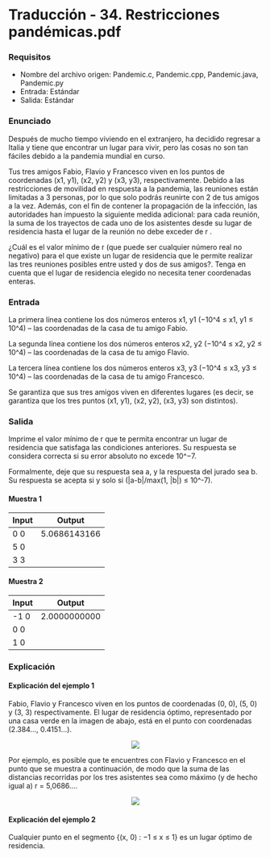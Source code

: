 # Traducción - 34. Restricciones pandémicas.pdf

### Requisitos
- Nombre del archivo origen: Pandemic.c, Pandemic.cpp, Pandemic.java, Pandemic.py
- Entrada: Estándar
- Salida: Estándar

### Enunciado
Después de mucho tiempo viviendo en el extranjero, ha decidido regresar a Italia y tiene que encontrar un lugar para vivir, pero las cosas no son tan fáciles debido a la pandemia mundial en curso.

Tus tres amigos Fabio, Flavio y Francesco viven en los puntos de coordenadas (x1, y1), (x2, y2) y (x3, y3), respectivamente. Debido a las restricciones de movilidad en respuesta a la pandemia, las reuniones están limitadas a 3 personas, por lo que solo podrás reunirte con 2 de tus amigos a la vez. Además, con el fin de contener la propagación de la infección, las autoridades han impuesto la siguiente medida adicional: para cada reunión, la suma de los trayectos de cada uno de los asistentes desde su lugar de residencia hasta el lugar de la reunión no debe exceder de r .

¿Cuál es el valor mínimo de r (que puede ser cualquier número real no negativo) para el que existe un lugar de residencia que le permite realizar las tres reuniones posibles entre usted y dos de sus amigos?. Tenga en cuenta que el lugar de residencia elegido no necesita tener coordenadas enteras.

### Entrada
La primera línea contiene los dos números enteros x1, y1 (−10^4 ≤ x1, y1 ≤ 10^4) – las coordenadas de la casa de tu amigo Fabio.

La segunda línea contiene los dos números enteros x2, y2 (−10^4 ≤ x2, y2 ≤ 10^4) – las coordenadas de la casa de tu amigo Flavio.

La tercera línea contiene los dos números enteros x3, y3 (−10^4 ≤ x3, y3 ≤ 10^4) – las coordenadas de la casa de tu amigo Francesco.

Se garantiza que sus tres amigos viven en diferentes lugares (es decir, se garantiza que los tres puntos (x1, y1), (x2, y2), (x3, y3) son distintos).

### Salida
Imprime el valor mínimo de r que te permita encontrar un lugar de residencia que satisfaga las condiciones anteriores. Su respuesta se considera correcta si su error absoluto no excede 10^−7.

Formalmente, deje que su respuesta sea a, y la respuesta del jurado sea b. Su respuesta se acepta si y solo si (|a-b|/max(1, |b|) ≤ 10^-7).

#### Muestra 1
| Input | Output |
| ----- | ------ |
| 0 0 | 5.0686143166 |
| 5 0 |  |
| 3 3 |  |

#### Muestra 2
| Input | Output |
| ----- | ------ |
| -1 0 | 2.0000000000 |
| 0 0 |  |
| 1 0 |  |

### Explicación
#### Explicación del ejemplo 1
Fabio, Flavio y Francesco viven en los puntos de coordenadas (0, 0), (5, 0) y (3, 3) respectivamente. El lugar de residencia óptimo, representado por una casa verde en la imagen de abajo, está en el punto con coordenadas (2.384..., 0.4151...).

<div align="center"><img src="https://github.com/josuerom/maraton-programacionUMD/blob/main/img/34_Pandemic1.png"></div>

Por ejemplo, es posible que te encuentres con Flavio y Francesco en el punto que se muestra a continuación, de modo que la suma de las distancias recorridas por los tres asistentes sea como máximo (y de hecho igual a) r = 5,0686....

<div align="center"><img src="https://github.com/josuerom/maraton-programacionUMD/blob/main/img/34_Pandemic2.png"></div>

#### Explicación del ejemplo 2
Cualquier punto en el segmento {(x, 0) : −1 ≤ x ≤ 1} es un lugar óptimo de residencia.